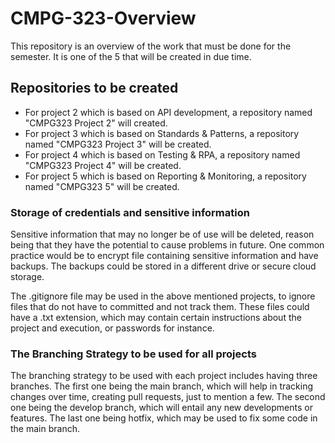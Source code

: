 # CMPG-323-Overview
This repository is an overview of the work that must be done for the semester. It is one of the 5 that will be created in due time.

## Repositories to be created
- For project 2 which is based on API development, a repository named "CMPG323 Project 2" will created.
- For project 3 which is based on Standards & Patterns, a repository named "CMPG323 Project 3" will be created.
- For project 4 which is based on Testing & RPA, a repository named "CMPG323 Project 4" will be created.
- For project 5 which is based on Reporting & Monitoring, a repository named "CMPG323 5" will be created.

### Storage of credentials and sensitive information
Sensitive information that may no longer be of use will be deleted, reason being that they have the potential to cause problems in future. One common practice would be to encrypt file containing sensitive information and have backups. The backups could be stored in a different drive or secure cloud storage. 

The .gitignore file may be used in the above mentioned projects, to ignore files that do not have to committed and not track them. These files could have a .txt extension, which may contain certain instructions about the project and execution, or passwords for instance. 

### The Branching Strategy to be used for all projects
The branching strategy to be used with each project includes having three branches. The first one being the main branch, which will help in tracking changes over time, creating pull requests, just to mention a few. The second one being the develop branch, which will entail any new developments or features. The last one being hotfix, which may be used to fix some code in the main branch. 
